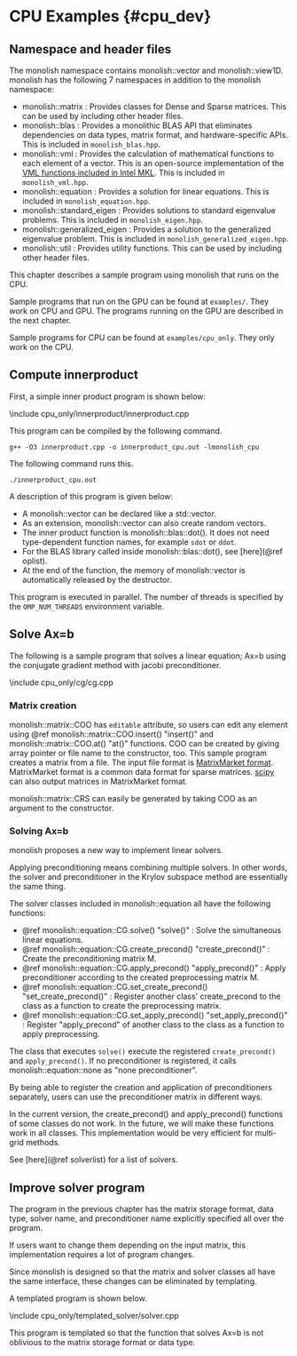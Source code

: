 # CPU Examples {#cpu_dev}

## Namespace and header files
The monolish namespace contains monolish::vector and monolish::view1D.
monolish has the following 7 namespaces in addition to the monolish namespace:
- monolish::matrix : Provides classes for Dense and Sparse matrices. This can be used by including other header files.
- monolish::blas : Provides a monolithic BLAS API that eliminates dependencies on data types, matrix format, and hardware-specific APIs. This is included in `monolish_blas.hpp`.
- monolish::vml : Provides the calculation of mathematical functions to each element of a vector. This is an open-source implementation of the [VML functions included in Intel MKL](https://software.intel.com/content/www/us/en/develop/articles/new-mkl-vml-api.html). This is included in `monolish_vml.hpp`.
- monolish::equation : Provides a solution for linear equations.	This is included in `monolish_equation.hpp`.
- monolish::standard_eigen : Provides solutions to standard eigenvalue problems. This is included in `monolish_eigen.hpp`.
- monolish::generalized_eigen : Provides a solution to the generalized eigenvalue problem. This is included in `monolish_generalized_eigen.hpp`.
- monolish::util : Provides utility functions. This can be used by including other header files.

This chapter describes a sample program using monolish that runs on the CPU.

Sample programs that run on the GPU can be found at `examples/`. They work on CPU and GPU.
The programs running on the GPU are described in the next chapter.

Sample programs for CPU can be found at `examples/cpu_only`. They only work on the CPU.

## Compute innerproduct 
First, a simple inner product program is shown below:

\include cpu_only/innerproduct/innerproduct.cpp

This program can be compiled by the following command.
```
g++ -O3 innerproduct.cpp -o innerproduct_cpu.out -lmonolish_cpu
```

The following command runs this.
``` 
./innerproduct_cpu.out
```

A description of this program is given below:
- A monolish::vector can be declared like a std::vector.
- As an extension, monolish::vector can also create random vectors.
- The inner product function is monolish::blas::dot(). It does not need type-dependent function names, for example `sdot` or `ddot`.
- For the BLAS library called inside monolish::blas::dot(), see [here](@ref oplist).
- At the end of the function, the memory of monolish::vector is automatically released by the destructor.

This program is executed in parallel. 
The number of threads is specified by the `OMP_NUM_THREADS` environment variable.

## Solve Ax=b
The following is a sample program that solves a linear equation; Ax=b using the conjugate gradient method with jacobi preconditioner.

\include cpu_only/cg/cg.cpp

### Matrix creation

monolish::matrix::COO has `editable` attribute, so users can edit any element using @ref monolish::matrix::COO.insert() "insert()" and monolish::matrix::COO.at() "at()" functions. COO can be created by giving array pointer or file name to the constructor, too.
This sample program creates a matrix from a file.
The input file format is [MatrixMarket format](https://math.nist.gov/MatrixMarket/formats.html).
MatrixMarket format is a common data format for sparse matrices. [scipy](https://docs.scipy.org/doc/scipy/reference/generated/scipy.io.mmwrite.html#scipy.io.mmwrite) can also output matrices in MatrixMarket format.

monolish::matrix::CRS can easily be generated by taking COO as an argument to the constructor. 

### Solving Ax=b
monolish proposes a new way to implement linear solvers.

Applying preconditioning means combining multiple solvers. In other words, the solver and preconditioner in the Krylov subspace method are essentially the same thing.

The solver classes included in monolish::equation all have the following functions:
- @ref monolish::equation::CG.solve() "solve()" : Solve the simultaneous linear equations.
- @ref monolish::equation::CG.create_precond() "create_precond()" : Create the preconditioning matrix M.
- @ref monolish::equation::CG.apply_precond() "apply_precond()" : Apply preconditioner according to the created preprocessing matrix M.
- @ref monolish::equation::CG.set_create_precond() "set_create_precond()" : Register another class' create_precond to the class as a function to create the preprocessing matrix.
- @ref monolish::equation::CG.set_apply_precond() "set_apply_precond()" : Register "apply_precond" of another class to the class as a function to apply preprocessing.

The class that executes `solve()` execute the registered `create_precond()` and `apply_precond()`.
If no preconditioner is registered, it calls monolish::equation::none as "none preconditioner".

By being able to register the creation and application of preconditioners separately, users can use the preconditioner matrix in different ways.

In the current version, the create_precond() and apply_precond() functions of some classes do not work.
In the future, we will make these functions work in all classes.
This implementation would be very efficient for multi-grid methods.

See [here](@ref solverlist) for a list of solvers.

## Improve solver program
The program in the previous chapter has the matrix storage format, data type, solver name, and preconditioner name explicitly specified all over the program.

If users want to change them depending on the input matrix, this implementation requires a lot of program changes.

Since monolish is designed so that the matrix and solver classes all have the same interface, these changes can be eliminated by templating.

A templated program is shown below.

\include cpu_only/templated_solver/solver.cpp

This program is templated so that the function that solves Ax=b is not oblivious to the matrix storage format or data type.
